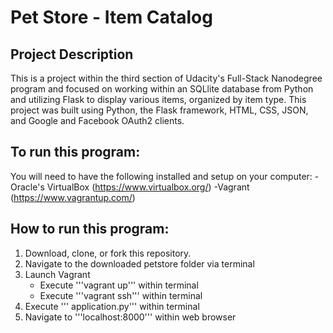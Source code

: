 # Pet Store - Item Catalog
## Project Description

This is a project within the third section of Udacity's Full-Stack Nanodegree program and focused on working within an SQLlite database from Python and utilizing Flask to display various items, organized by item type.
This project was built using Python, the Flask framework, HTML, CSS, JSON, and Google and Facebook OAuth2 clients. 

## To run this program:
You will need to have the following installed and setup on your computer:
-Oracle's VirtualBox (https://www.virtualbox.org/)
-Vagrant (https://www.vagrantup.com/)

## How to run this program:

1. Download, clone, or fork this repository. 
2. Navigate to the downloaded petstore folder via terminal
3. Launch Vagrant
   - Execute '''vagrant up''' within terminal
   - Execute '''vagrant ssh''' within terminal
4. Execute ''' application.py''' within terminal
5. Navigate to '''localhost:8000''' within web browser
